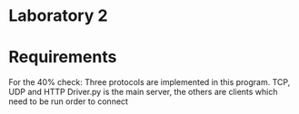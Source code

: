 # Laboratory 2

# Requirements
For the 40% check:
Three protocols are implemented in this program. TCP, UDP and HTTP
Driver.py is the main server, the others are clients which need to be run order to connect  

